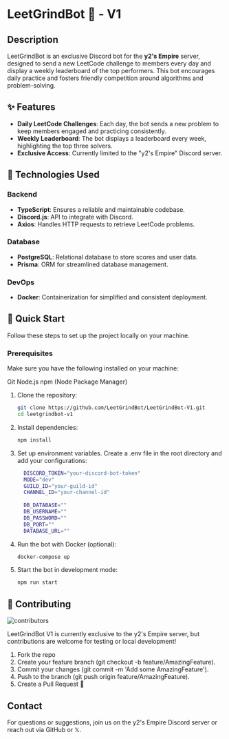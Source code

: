 # LeetGrindBot 🦇 - V1

## Description
LeetGrindBot is an exclusive Discord bot for the **y2's Empire** server, designed to send a new LeetCode challenge to members every day and display a weekly leaderboard of the top performers. This bot encourages daily practice and fosters friendly competition around algorithms and problem-solving.

## ✨ Features

- **Daily LeetCode Challenges**: Each day, the bot sends a new problem to keep members engaged and practicing consistently.
- **Weekly Leaderboard**: The bot displays a leaderboard every week, highlighting the top three solvers.
- **Exclusive Access**: Currently limited to the "y2's Empire" Discord server.

## 🔪 Technologies Used

### Backend
- **TypeScript**: Ensures a reliable and maintainable codebase.
- **Discord.js**: API to integrate with Discord.
- **Axios**: Handles HTTP requests to retrieve LeetCode problems.

### Database
- **PostgreSQL**: Relational database to store scores and user data.
- **Prisma**: ORM for streamlined database management.

### DevOps
- **Docker**: Containerization for simplified and consistent deployment.

## 🤸 Quick Start

Follow these steps to set up the project locally on your machine.

### Prerequisites

Make sure you have the following installed on your machine:

Git
Node.js
npm (Node Package Manager)


1. Clone the repository:

   ```bash
   git clone https://github.com/LeetGrindBot/LeetGrindBot-V1.git
   cd leetgrindbot-v1

2. Install dependencies:
   
   ```bash
   npm install


4. Set up environment variables. Create a .env file in the root directory and add your configurations:
   ```bash
     DISCORD_TOKEN="your-discord-bot-token"
     MODE="dev"
     GUILD_ID="your-guild-id"
     CHANNEL_ID="your-channel-id"
     
     DB_DATABASE=""
     DB_USERNAME=""
     DB_PASSWORD=""
     DB_PORT=""
     DATABASE_URL=""

4. Run the bot with Docker (optional):
   
   ```bash
   docker-compose up
   
5. Start the bot in development mode:

   ```bash
   npm run start

## 🎉  Contributing

![contributors](https://contrib.rocks/image?repo=LeetGrindBot/LeetGrindBot-V1)

LeetGrindBot V1 is currently exclusive to the y2's Empire server, but contributions are welcome for testing or local development!

1. Fork the repo
2. Create your feature branch (git checkout -b feature/AmazingFeature).
3. Commit your changes (git commit -m 'Add some AmazingFeature').
4. Push to the branch (git push origin feature/AmazingFeature).
5. Create a Pull Request 🎉

## Contact

For questions or suggestions, join us on the y2's Empire Discord server or reach out via GitHub or 𝕏.

